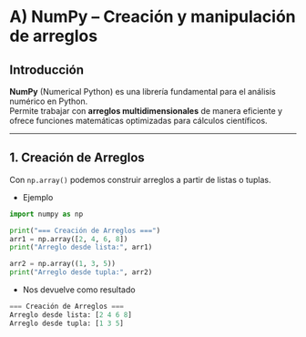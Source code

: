 # A) NumPy – Creación y manipulación de arreglos

## Introducción
**NumPy** (Numerical Python) es una librería fundamental para el análisis numérico en Python.  
Permite trabajar con **arreglos multidimensionales** de manera eficiente y ofrece funciones matemáticas optimizadas para cálculos científicos.

---

## 1. Creación de Arreglos
Con `np.array()` podemos construir arreglos a partir de listas o tuplas.
- Ejemplo
```python
import numpy as np

print("=== Creación de Arreglos ===")
arr1 = np.array([2, 4, 6, 8])
print("Arreglo desde lista:", arr1)

arr2 = np.array((1, 3, 5))
print("Arreglo desde tupla:", arr2)
```
- Nos devuelve como resultado

```python
=== Creación de Arreglos ===
Arreglo desde lista: [2 4 6 8]
Arreglo desde tupla: [1 3 5]
```